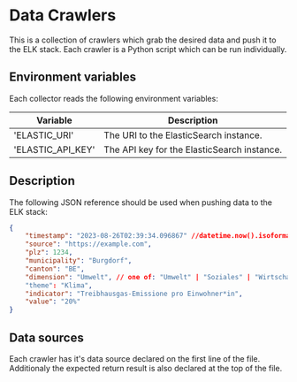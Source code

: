 # Data Crawlers

This is a collection of crawlers which grab the desired data and push it to the ELK stack. Each crawler is a Python script which can be run individually.

## Environment variables

Each collector reads the following environment variables:

| Variable          | Description                                 |
| ----------------- | ------------------------------------------- |
| 'ELASTIC_URI'     | The URI to the ElasticSearch instance.      |
| 'ELASTIC_API_KEY' | The API key for the ElasticSearch instance. |

## Description

The following JSON reference should be used when pushing data to the ELK stack:

```json
{
    "timestamp": "2023-08-26T02:39:34.096867" //datetime.now().isoformat(),
    "source": "https://example.com",
    "plz": 1234,
    "municipality": "Burgdorf",
    "canton": "BE",
    "dimension": "Umwelt", // one of: "Umwelt" | "Soziales" | "Wirtschaft"
    "theme": "Klima",
    "indicator": "Treibhausgas-Emissione pro Einwohner*in",
    "value": "20%"
}
```

## Data sources

Each crawler has it's data source declared on the first line of the file. Additionaly the expected return result is also declared at the top of the file.
